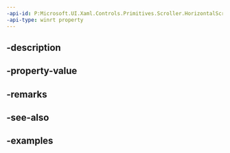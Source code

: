 ```yaml
---
-api-id: P:Microsoft.UI.Xaml.Controls.Primitives.Scroller.HorizontalScrollController
-api-type: winrt property
---
```


## -description

## -property-value

## -remarks

## -see-also

## -examples

